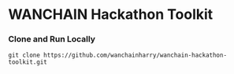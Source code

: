 

# WANCHAIN Hackathon Toolkit


### Clone and Run Locally

`git clone https://github.com/wanchainharry/wanchain-hackathon-toolkit.git`